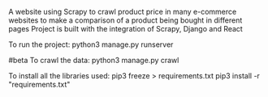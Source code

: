 A website using Scrapy to crawl product price in many e-commerce websites to make a comparison of a product being bought in different pages
Project is built with the integration of Scrapy, Django and React

To run the project:
    python3 manage.py runserver

#beta
To crawl the data:
    python3 manage.py crawl

To install all the libraries used:
    pip3 freeze > requirements.txt
    pip3 install -r "requirements.txt"


